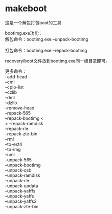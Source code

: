 # makeboot
这是一个解包打包boot的工具

bootimg.exe功能：<br>
解包命令：bootimg.exe –unpack-bootimg <br>      
打包命令：bootimg.exe –repack-bootimg <br>   

recovery/boot文件放到bootimg.exe同一级目录即可。

更多命令：<br>
–add-head <br>
–cml <br>
–cpio-list <br>
–czlib <br>
–dml <br>
–dzlib <br>
–remove-head <br>
–repack-565 <br>
–repack-bootimg < <br>>
–repack-ramdisk <br>
–repack-rle <br>
–repack-zte-bin <br>
–rml <br>
–to-ext4 <br>
–to-img  <br>
–uml <br>
–unpack-565 <br>
–unpack-bootimg  <br>
–unpack-qsb <br>
–unpack-ramdisk <br>
–unpack-rle <br>
–unpack-updata <br>
–unpack-yafffs <br>
–unpack-yaffs <br>
–unpack-yaffs2 <br>
–unpack-zte-bin <br>
